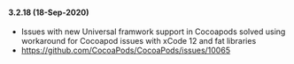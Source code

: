#### 3.2.18 (18-Sep-2020)
- Issues with new Universal framwork support in Cocoapods solved using workaround for Cocoapod issues with xCode 12 and fat libraries
- https://github.com/CocoaPods/CocoaPods/issues/10065
 
